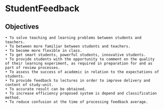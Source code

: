 # StudentFeedback
## Objectives
    • To solve teaching and learning problems between students and teachers.
    • To between more familiar between students and teachers.
    • To become more flexible in class.
    • To get smart students, powerful students, innovative students.
    • To provide students with the opportunity to comment on the quality of their learning experiment, as required in preparation for and as part of review processes.
    • To assess the success of academic in relation to the expectations of students.
    • To provide feedback to lectures in order to improve delivery and content of study-unit.
    • To accurate result can be obtained.
    • To increase efficiency proposed system is depend and classification method.
    • To reduce confusion at the time of processing feedback average.
